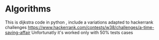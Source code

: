 # Algorithms
This is dijkstra code in python , include a variations adapted to hackerrank challenges 
https://www.hackerrank.com/contests/w38/challenges/a-time-saving-affair
Unfortunatly it's worked only with 50% tests cases
